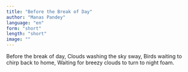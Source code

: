 ```yaml
---
title: "Before the Break of Day"
author: "Manas Pandey"
language: "en"
form: "short"
length: "short"
image: ""
---
```

Before the break of day,
Clouds washing the sky sway,
Birds waiting to chirp back to home,
Waiting for breezy clouds to turn to night foam.